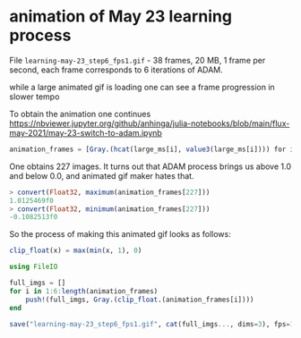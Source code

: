 # animation of May 23 learning process

File `learning-may-23_step6_fps1.gif` - 38 frames, 20 MB, 1 frame per second, each frame corresponds to 6 iterations of ADAM.

while a large animated gif is loading one can see a frame progression in slower tempo

To obtain the animation one continues https://nbviewer.jupyter.org/github/anhinga/julia-notebooks/blob/main/flux-may-2021/may-23-switch-to-adam.ipynb

```julia
animation_frames = [Gray.(hcat(large_ms[i], value3(large_ms[i]))) for i in 1:length(large_ms)] 
```

One obtains 227 images. It turns out that ADAM process brings us above 1.0 and below 0.0, and animated gif maker hates that.

```julia
> convert(Float32, maximum(animation_frames[227]))
1.0125469f0
> convert(Float32, minimum(animation_frames[227]))
-0.1082513f0
```

So the process of making this animated gif looks as follows:

```julia
clip_float(x) = max(min(x, 1), 0)

using FileIO

full_imgs = []
for i in 1:6:length(animation_frames)
    push!(full_imgs, Gray.(clip_float.(animation_frames[i])))
end

save("learning-may-23_step6_fps1.gif", cat(full_imgs..., dims=3), fps=1)
```
